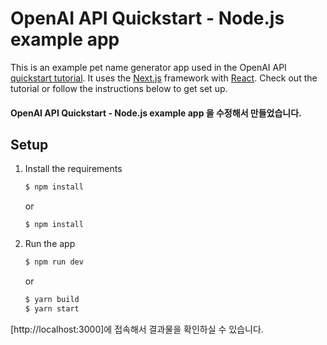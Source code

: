 # OpenAI API Quickstart - Node.js example app

This is an example pet name generator app used in the OpenAI API [quickstart tutorial](https://beta.openai.com/docs/quickstart). It uses the [Next.js](https://nextjs.org/) framework with [React](https://reactjs.org/). Check out the tutorial or follow the instructions below to get set up.

#### OpenAI API Quickstart - Node.js example app 을 수정해서 만들었습니다.

## Setup

1. Install the requirements

   ```bash
   $ npm install
   ```
   or
   ```bash
   $ npm install
   ```

2. Run the app

   ```bash
   $ npm run dev
   ```
   or
   ```bash
   $ yarn build
   $ yarn start
   ```

[http://localhost:3000]에 접속해서 결과물을 확인하실 수 있습니다.
